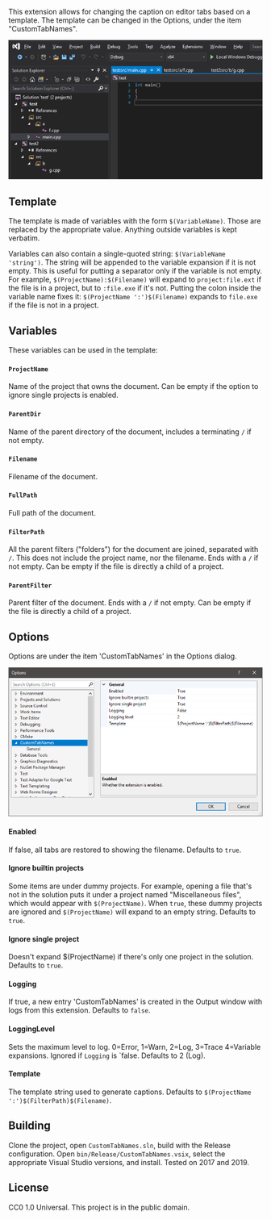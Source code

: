 This extension allows for changing the caption on editor tabs based on a template. The template can be changed in the Options, under the item "CustomTabNames".

![Screenshot of some tabs](docs/Tabs.png)

## Template
The template is made of variables with the form `$(VariableName)`. Those are replaced by the appropriate value. Anything outside variables is kept verbatim.

Variables can also contain a single-quoted string: `$(VariableName 'string')`. The string will be appended to the variable expansion if it is not empty. This is useful for putting a separator only if the variable is not empty. For example, `$(ProjectName):$(Filename)` will expand to `project:file.ext` if the file is in a project, but to `:file.exe` if it's not. Putting the colon inside the variable name fixes it: `$(ProjectName ':')$(Filename)` expands to `file.exe` if the file is not in a project.

## Variables
These variables can be used in the template:

#### `ProjectName`
Name of the project that owns the document. Can be empty if the option to ignore single projects is enabled.

#### `ParentDir`
Name of the parent directory of the document, includes a terminating `/` if not empty.

#### `Filename`
Filename of the document.

#### `FullPath`
Full path of the document.

#### `FilterPath`
All the parent filters ("folders") for the document are joined, separated with `/`. This does not include the project name, nor the filename. Ends with a `/` if not empty. Can be empty if the file is directly a child of a project.

#### `ParentFilter`
Parent filter of the document. Ends with a `/` if not empty. Can be empty if the file is directly a child of a project.

## Options
Options are under the item 'CustomTabNames' in the Options dialog.

![Screenshot of the Options dialog](docs/Options.png)

#### Enabled
If false, all tabs are restored to showing the filename. Defaults to `true`.

#### Ignore builtin projects
Some items are under dummy projects. For example, opening a file that's not in the solution puts it under a project named "Miscellaneous files", which would appear with `$(ProjectName)`. When `true`, these dummy projects are ignored and `$(ProjectName)` will expand to an empty string. Defaults to `true`.

#### Ignore single project
Doesn't expand $(ProjectName) if there's only one project in the solution. Defaults to `true`.

#### Logging
If true, a new entry 'CustomTabNames' is created in the Output window with logs from this extension. Defaults to `false`.

#### LoggingLevel
Sets the maximum level to log. 0=Error, 1=Warn, 2=Log, 3=Trace 4=Variable expansions. Ignored if `Logging` is `false. Defaults to 2 (Log).

#### Template
The template string used to generate captions. Defaults to `$(ProjectName ':')$(FilterPath)$(Filename)`.

## Building
Clone the project, open `CustomTabNames.sln`, build with the Release configuration. Open `bin/Release/CustomTabNames.vsix`, select the appropriate Visual Studio versions, and install. Tested on 2017 and 2019.

## License
CC0 1.0 Universal. This project is in the public domain.
